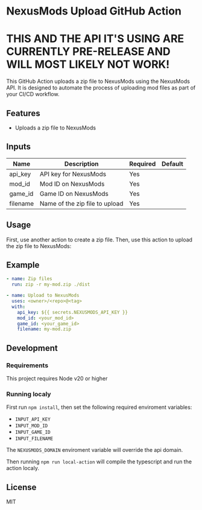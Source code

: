 # NexusMods Upload GitHub Action

# THIS AND THE API IT'S USING ARE CURRENTLY PRE-RELEASE AND WILL MOST LIKELY NOT WORK!

This GitHub Action uploads a zip file to NexusMods using the NexusMods API. It is designed to automate the process of uploading mod files as part of your CI/CD workflow.


## Features

- Uploads a zip file to NexusMods

## Inputs

| Name      | Description                   | Required | Default |
| --------- | ----------------------------- | -------- | ------- |
| api_key   | API key for NexusMods         | Yes      |         |
| mod_id    | Mod ID on NexusMods           | Yes      |         |
| game_id   | Game ID on NexusMods          | Yes      |         |
| filename  | Name of the zip file to upload| Yes      |         |

## Usage

First, use another action to create a zip file. Then, use this action to upload the zip file to NexusMods:

## Example

```yaml
- name: Zip files
  run: zip -r my-mod.zip ./dist

- name: Upload to NexusMods
  uses: <owner>/<repo>@<tag>
  with:
    api_key: ${{ secrets.NEXUSMODS_API_KEY }}
    mod_id: <your_mod_id>
    game_id: <your_game_id>
    filename: my-mod.zip
```

## Development

### Requirements

This project requires Node v20 or higher

### Running localy

First run `npm install`, then set the following required enviroment variables:

- `INPUT_API_KEY`
- `INPUT_MOD_ID`
- `INPUT_GAME_ID`
- `INPUT_FILENAME`
  
The `NEXUSMODS_DOMAIN` enviroment variable will override the api domain.


Then running `npm run local-action` will compile the typescript and run the action localy.


## License

MIT
